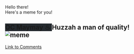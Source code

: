 Hello there! <br>Here's a meme for you!<br>
## <span style="background-color: #24292e">OC Maymay ♨ </span> Huzzah a man of quality!<br>![meme](https://i.redd.it/k9ekcb2gdud51.jpg)<br>
[Link to Comments](https://reddit.com/r/dankmemes/comments/i063ui/huzzah_a_man_of_quality/)